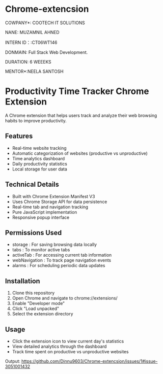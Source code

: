 # Chrome-extencsion
COWPANY*: COOTECH IT SOLUTIONS

NANE: MUZAMNIL AHNED

INTERN ID：:CT06WT146

DONMAIN: Full Stack Web Development.

DURATION: 6 WEEEKS

MENTOR*:NEELA SANTOSH


# Productivity Time Tracker Chrome Extension
A Chrome extension that helps users track and analyze their web browsing habits to improve productivity.

## Features
- Real-time website tracking
- Automatic categorization of websites (productive vs unproductive)
- Time analytics dashboard
- Daily productivity statistics
- Local storage for user data
## Technical Details
- Built with Chrome Extension Manifest V3
- Uses Chrome Storage API for data persistence
- Real-time tab and navigation tracking
- Pure JavaScript implementation
- Responsive popup interface
## Permissions Used
- storage : For saving browsing data locally
- tabs : To monitor active tabs
- activeTab : For accessing current tab information
- webNavigation : To track page navigation events
- alarms : For scheduling periodic data updates
## Installation
1. Clone this repository
2. Open Chrome and navigate to chrome://extensions/
3. Enable "Developer mode"
4. Click "Load unpacked"
5. Select the extension directory
## Usage
- Click the extension icon to view current day's statistics
- View detailed analytics through the dashboard
- Track time spent on productive vs unproductive websites

Output:
https://github.com/Dinnu9603/Chrome-extencsion/issues/1#issue-3051001432
